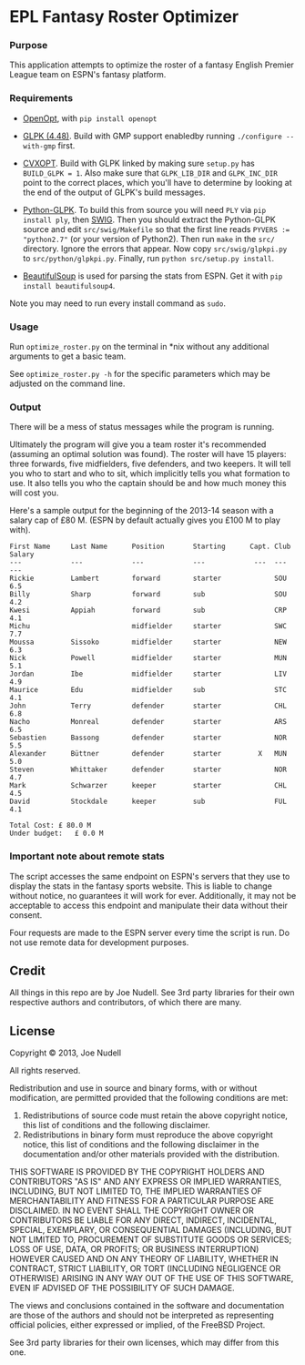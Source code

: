 EPL Fantasy Roster Optimizer
===

### Purpose

This application attempts to optimize the roster of a fantasy English Premier League team on ESPN's fantasy platform.

### Requirements
* [OpenOpt](http://openopt.org/), with `pip install openopt`

* [GLPK \(4.48\)](http://www.gnu.org/software/glpk/). Build with GMP support enabledby running `./configure --with-gmp` first.

* [CVXOPT](http://cvxopt.org/). Build with GLPK linked by making sure `setup.py` has `BUILD_GLPK = 1`. Also make sure that `GLPK_LIB_DIR` and `GLPK_INC_DIR` point to the correct places, which you'll have to determine by looking at the end of the output of GLPK's build messages.

* [Python-GLPK](http://www.dcc.fc.up.pt/~jpp/code/python-glpk/). To build this from source you will need `PLY` via `pip install ply`, then [SWIG](http://www.swig.org/download.html). Then you should extract the Python-GLPK source and edit `src/swig/Makefile` so that the first line reads `PYVERS := "python2.7"` (or your version of Python2). Then run `make` in the `src/` directory. Ignore the errors that appear. Now copy `src/swig/glpkpi.py` to `src/python/glpkpi.py`. Finally, run `python src/setup.py install`.

* [BeautifulSoup](http://www.crummy.com/software/BeautifulSoup/bs4/doc/) is used for parsing the stats from ESPN. Get it with `pip install beautifulsoup4`.

Note you may need to run every install command as `sudo`.

### Usage

Run `optimize_roster.py` on the terminal in \*nix without any additional arguments to get a basic team.

See `optimize_roster.py -h` for the specific parameters which may be adjusted on the command line.

### Output

There will be a mess of status messages while the program is running.

Ultimately the program will give you a team roster it's recommended (assuming an optimal solution was found). The roster will have 15 players: three forwards, five midfielders, five defenders, and two keepers. It will tell you who to start and who to sit, which implicitly tells you what formation to use. It also tells you who the captain should be and how much money this will cost you.

Here's a sample output for the beginning of the 2013-14 season with a salary cap of £80 M. (ESPN by default actually gives you £100 M to play with).

    First Name     Last Name      Position       Starting      Capt. Club Salary 
    ---            ---            ---            ---            ---  ---  ---    
    Rickie         Lambert        forward        starter             SOU  6.5    
    Billy          Sharp          forward        sub                 SOU  4.2    
    Kwesi          Appiah         forward        sub                 CRP  4.1    
    Michu                         midfielder     starter             SWC  7.7    
    Moussa         Sissoko        midfielder     starter             NEW  6.3    
    Nick           Powell         midfielder     starter             MUN  5.1    
    Jordan         Ibe            midfielder     starter             LIV  4.9    
    Maurice        Edu            midfielder     sub                 STC  4.1    
    John           Terry          defender       starter             CHL  6.8    
    Nacho          Monreal        defender       starter             ARS  6.5    
    Sebastien      Bassong        defender       starter             NOR  5.5    
    Alexander      Büttner        defender       starter         X   MUN  5.0    
    Steven         Whittaker      defender       starter             NOR  4.7    
    Mark           Schwarzer      keeper         starter             CHL  4.5    
    David          Stockdale      keeper         sub                 FUL  4.1    

    Total Cost: £ 80.0 M
    Under budget:   £ 0.0 M



### Important note about remote stats

The script accesses the same endpoint on ESPN's servers that they use to display the stats in the fantasy sports website. This is liable to change without notice, no guarantees it will work for ever. Additionally, it may not be acceptable to access this endpoint and manipulate their data without their consent.

Four requests are made to the ESPN server every time the script is run. Do not use remote data for development purposes.

## Credit
All things in this repo are by Joe Nudell. See 3rd party libraries for their own respective authors and contributors, of which there are many.

## License
Copyright &copy; 2013, Joe Nudell

All rights reserved.

Redistribution and use in source and binary forms, with or without
modification, are permitted provided that the following conditions are met: 

1. Redistributions of source code must retain the above copyright notice, this
   list of conditions and the following disclaimer. 
2. Redistributions in binary form must reproduce the above copyright notice,
   this list of conditions and the following disclaimer in the documentation
   and/or other materials provided with the distribution. 

THIS SOFTWARE IS PROVIDED BY THE COPYRIGHT HOLDERS AND CONTRIBUTORS "AS IS" AND
ANY EXPRESS OR IMPLIED WARRANTIES, INCLUDING, BUT NOT LIMITED TO, THE IMPLIED
WARRANTIES OF MERCHANTABILITY AND FITNESS FOR A PARTICULAR PURPOSE ARE
DISCLAIMED. IN NO EVENT SHALL THE COPYRIGHT OWNER OR CONTRIBUTORS BE LIABLE FOR
ANY DIRECT, INDIRECT, INCIDENTAL, SPECIAL, EXEMPLARY, OR CONSEQUENTIAL DAMAGES
(INCLUDING, BUT NOT LIMITED TO, PROCUREMENT OF SUBSTITUTE GOODS OR SERVICES;
LOSS OF USE, DATA, OR PROFITS; OR BUSINESS INTERRUPTION) HOWEVER CAUSED AND
ON ANY THEORY OF LIABILITY, WHETHER IN CONTRACT, STRICT LIABILITY, OR TORT
(INCLUDING NEGLIGENCE OR OTHERWISE) ARISING IN ANY WAY OUT OF THE USE OF THIS
SOFTWARE, EVEN IF ADVISED OF THE POSSIBILITY OF SUCH DAMAGE.

The views and conclusions contained in the software and documentation are those
of the authors and should not be interpreted as representing official policies, 
either expressed or implied, of the FreeBSD Project.

See 3rd party libraries for their own licenses, which may differ from this one.
